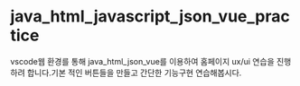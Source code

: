 # java_html_javascript_json_vue_practice
vscode웹 환경를 통해 java_html_json_vue를 이용하여 홈페이지 ux/ui 연습을 진행하려 합니다.기본 적인 버튼들을 만들고 간단한 기능구현 연습해봅시다.
